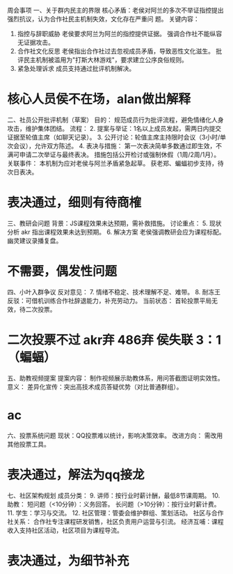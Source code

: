 周会事项
一、关于群内民主的界限
核心矛盾：老侯对阿兰的多次不举证指控提出强烈抗议，认为合作社民主机制失效，文化存在严重问
题。
关键内容：
1. 指控与辞职威胁
老侯要求阿兰为阿兰的指控提供证据。
强调合作社不能纵容无证据攻击。
2. 合作社文化反思
老侯指出合作社过去忽视成员矛盾，导致恶性文化滋生。
批评民主机制被滥用为"打斯大林游戏"，要求建立公序良俗规则。
1. 紧急处理诉求
成员支持通过批评机制解决。
# 核心人员侯不在场，alan做出解释
二、社员公开批评机制（草案）
目的：
规范成员行为批评流程，避免情绪化人身攻击，维护集体团结。
流程：
2. 提案与举证：1名以上成员发起，需两日内提交证据至轮值主席（如聊天记录）。
3. 公开讨论：轮值主席主持限时会议（3小时/单次会议），允许双方陈述。
4. 表决与措施：
第一次表决简单多数通过即生效，不满可申请二次举证与最终表决。
措施包括公开检讨或强制休假（1周/2周/1月）。
关联事件：
本机制为应对老侯与阿兰矛盾紧急起草。
获老郑、蝙蝠初步支持，待次日表决。

# 表决通过，细则有待商榷
三、教研会问题
背景：JS课程效果未达预期，需补救措施。
讨论重点：
5. 现状分析
akr 指出课程效果未达到预期。
6. 解决方案
老侯强调教研会应为课程标配。
幽灵建议录播复盘。
# 不需要，偶发性问题
四、小叶入群争议
反对意见：
7. 情绪不稳定、技术理解不足、难带。
8. 耐冻王反驳：可借机训练合作社辞退能力，补充劳动力。
当前状态：
首轮投票平局无效，待二次投票。
# 二次投票不过 akr弃 486弃 侯失联      3：1  （蝙蝠）
五、助教视频提案
提案内容：
制作视频展示助教体系，用问答截图证明实效性。
意义：
差异化宣传：突出高技术成员答疑优势（对比普通群组）。
# ac
六、投票系统问题
现状：QQ投票难以统计，影响决策效率。
改进方向：
需改用其他投票工具。
# 表决通过，解法为qq接龙
七、社区架构规划
成员分类：
9. 讲师：按行业时薪计酬，最低8节课周期。
10. 助教：
短问题（<10分钟）：义务回答。
长问题（>10分钟）：按行业时薪计费。
11. 学生：学习与交流。
12. 社区管理：管委会维护群组、策划活动。
社区与合作社关系：
合作社专注课程研发销售，社区负责用户运营与引流。
经济互哺：课程收入支持社区活动，社区项目为课程导流。
# 表决通过，为细节补充